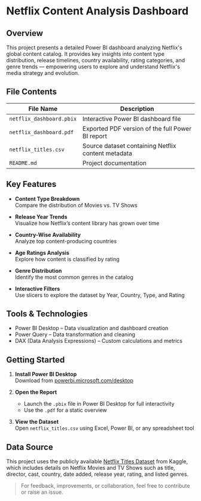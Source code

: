 # Netflix Content Analysis Dashboard

## Overview

This project presents a detailed Power BI dashboard analyzing Netflix's global content catalog. It provides key insights into content type distribution, release timelines, country availability, rating categories, and genre trends — empowering users to explore and understand Netflix's media strategy and evolution.

## File Contents

| File Name                 | Description                                                  |
|--------------------------|--------------------------------------------------------------|
| `netflix_dashboard.pbix` | Interactive Power BI dashboard file                          |
| `netflix_dashboard.pdf`  | Exported PDF version of the full Power BI report             |
| `netflix_titles.csv`     | Source dataset containing Netflix content metadata           |
| `README.md`              | Project documentation                                        |

## Key Features

- **Content Type Breakdown**  
  Compare the distribution of Movies vs. TV Shows

- **Release Year Trends**  
  Visualize how Netflix’s content library has grown over time

- **Country-Wise Availability**  
  Analyze top content-producing countries

- **Age Ratings Analysis**  
  Explore how content is classified by rating

- **Genre Distribution**  
  Identify the most common genres in the catalog

- **Interactive Filters**  
  Use slicers to explore the dataset by Year, Country, Type, and Rating

## Tools & Technologies

- Power BI Desktop – Data visualization and dashboard creation  
- Power Query – Data transformation and cleaning  
- DAX (Data Analysis Expressions) – Custom calculations and metrics

## Getting Started

1. **Install Power BI Desktop**  
   Download from [powerbi.microsoft.com/desktop](https://powerbi.microsoft.com/desktop/)

2. **Open the Report**  
   - Launch the `.pbix` file in Power BI Desktop for full interactivity  
   - Use the `.pdf` for a static overview

3. **View the Dataset**  
   Open `netflix_titles.csv` using Excel, Power BI, or any spreadsheet tool

## Data Source

This project uses the publicly available [Netflix Titles Dataset](https://www.kaggle.com/shivamb/netflix-shows) from Kaggle, which includes details on Netflix Movies and TV Shows such as title, director, cast, country, date added, release year, rating, and listed genres.


> For feedback, improvements, or collaboration, feel free to contribute or raise an issue.

